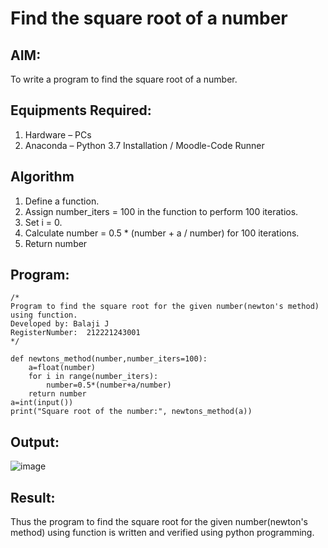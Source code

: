 # Find the square root of a number

## AIM:
To write a program to find the square root of a number.

## Equipments Required:
1. Hardware – PCs
2. Anaconda – Python 3.7 Installation / Moodle-Code Runner

## Algorithm
1. Define a function.
2. Assign number_iters = 100 in the function to perform 100 iteratios.
3. Set i = 0.
4. Calculate  number = 0.5 * (number + a / number) for 100 iterations.
5. Return number

## Program:
```
/*
Program to find the square root for the given number(newton's method) using function.
Developed by: Balaji J
RegisterNumber:  212221243001
*/

def newtons_method(number,number_iters=100):
    a=float(number)
    for i in range(number_iters):
        number=0.5*(number+a/number)
    return number
a=int(input())
print("Square root of the number:", newtons_method(a)) 
```
## Output:
![image](https://github.com/Balaji-Jothiramalingam/Square-root-of-a-number/assets/114234865/5a0005e2-7d71-4549-aa30-6246596cf3d7)



## Result:
Thus the program to find the square root for the given number(newton's method) using function is written and verified using python programming.
